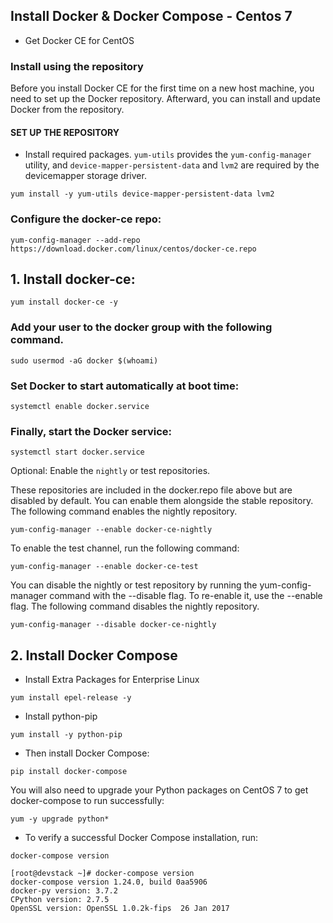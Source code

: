 ## Install Docker & Docker Compose - Centos 7

* Get Docker CE for CentOS

### Install using the repository

Before you install Docker CE for the first time on a new host machine, you need to set up the Docker repository. Afterward, you can install and update Docker from the repository.

#### SET UP THE REPOSITORY

* Install required packages. `yum-utils` provides the `yum-config-manager` utility, and `device-mapper-persistent-data` and `lvm2` are required by the devicemapper storage driver.

`yum install -y yum-utils device-mapper-persistent-data lvm2`

### Configure the docker-ce repo:

`yum-config-manager --add-repo https://download.docker.com/linux/centos/docker-ce.repo`

## 1. Install docker-ce:

`yum install docker-ce -y`

### Add your user to the docker group with the following command.

`sudo usermod -aG docker $(whoami)`

### Set Docker to start automatically at boot time:

`systemctl enable docker.service`

### Finally, start the Docker service:

`systemctl start docker.service`

Optional: Enable the `nightly` or test repositories.

These repositories are included in the docker.repo file above but are disabled by default. You can enable them alongside the stable repository. The following command enables the nightly repository.

`yum-config-manager --enable docker-ce-nightly`

To enable the test channel, run the following command:

`yum-config-manager --enable docker-ce-test`

You can disable the nightly or test repository by running the yum-config-manager command with the --disable flag. To re-enable it, use the --enable flag. The following command disables the nightly repository.

`yum-config-manager --disable docker-ce-nightly`

## 2. Install Docker Compose

* Install Extra Packages for Enterprise Linux

`yum install epel-release -y`

* Install python-pip

`yum install -y python-pip`

* Then install Docker Compose:

`pip install docker-compose`

You will also need to upgrade your Python packages on CentOS 7 to get docker-compose to run successfully:

`yum -y upgrade python*`

* To verify a successful Docker Compose installation, run:

`docker-compose version`

```
[root@devstack ~]# docker-compose version
docker-compose version 1.24.0, build 0aa5906
docker-py version: 3.7.2
CPython version: 2.7.5
OpenSSL version: OpenSSL 1.0.2k-fips  26 Jan 2017
```

